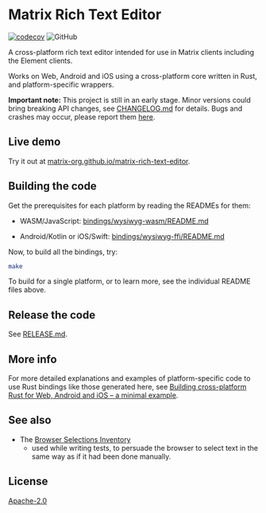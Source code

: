 # Matrix Rich Text Editor
[![codecov](https://codecov.io/gh/matrix-org/matrix-rich-text-editor/branch/main/graph/badge.svg?token=INNm5o6XWg)](https://codecov.io/gh/matrix-org/matrix-rich-text-editor)
![GitHub](https://img.shields.io/github/license/matrix-org/matrix-rich-text-editor)

A cross-platform rich text editor intended for use in Matrix clients including
the Element clients.

Works on Web, Android and iOS using a cross-platform core written in Rust,
and platform-specific wrappers.

__Important note:__ This project is still in an early stage. Minor versions could bring 
breaking API changes, see [CHANGELOG.md](CHANGELOG.md) for details.
Bugs and crashes may occur, please report them [here](https://github.com/matrix-org/matrix-rich-text-editor/issues/new).

## Live demo

Try it out at
[matrix-org.github.io/matrix-rich-text-editor](https://matrix-org.github.io/matrix-rich-text-editor/).

## Building the code

Get the prerequisites for each platform by reading the READMEs for them:

* WASM/JavaScript:
  [bindings/wysiwyg-wasm/README.md](bindings/wysiwyg-wasm/README.md)

* Android/Kotlin or iOS/Swift:
  [bindings/wysiwyg-ffi/README.md](bindings/wysiwyg-ffi/README.md)

Now, to build all the bindings, try:

```bash
make
```

To build for a single platform, or to learn more, see the individual README
files above.

## Release the code

See [RELEASE.md](RELEASE.md).

## More info

For more detailed explanations and examples of platform-specific code to use
Rust bindings like those generated here, see
[Building cross-platform Rust for Web, Android and iOS – a minimal example](https://www.artificialworlds.net/blog/2022/07/06/building-cross-platform-rust-for-web-android-and-ios-a-minimal-example/).

## See also

* The [Browser Selections Inventory](https://gitlab.com/andybalaam/browser-selections)
  - used while writing tests, to persuade the browser to select text in the
  same way as if it had been done manually.

## License

[Apache-2.0](https://www.apache.org/licenses/LICENSE-2.0)
